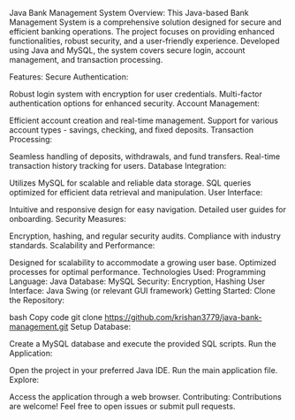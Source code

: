
Java Bank Management System
Overview:
This Java-based Bank Management System is a comprehensive solution designed for secure and efficient banking operations. The project focuses on providing enhanced functionalities, robust security, and a user-friendly experience. Developed using Java and MySQL, the system covers secure login, account management, and transaction processing.

Features:
Secure Authentication:

Robust login system with encryption for user credentials.
Multi-factor authentication options for enhanced security.
Account Management:

Efficient account creation and real-time management.
Support for various account types - savings, checking, and fixed deposits.
Transaction Processing:

Seamless handling of deposits, withdrawals, and fund transfers.
Real-time transaction history tracking for users.
Database Integration:

Utilizes MySQL for scalable and reliable data storage.
SQL queries optimized for efficient data retrieval and manipulation.
User Interface:

Intuitive and responsive design for easy navigation.
Detailed user guides for onboarding.
Security Measures:

Encryption, hashing, and regular security audits.
Compliance with industry standards.
Scalability and Performance:

Designed for scalability to accommodate a growing user base.
Optimized processes for optimal performance.
Technologies Used:
Programming Language: Java
Database: MySQL
Security: Encryption, Hashing
User Interface: Java Swing (or relevant GUI framework)
Getting Started:
Clone the Repository:

bash
Copy code
git clone https://github.com/krishan3779/java-bank-management.git
Setup Database:

Create a MySQL database and execute the provided SQL scripts.
Run the Application:

Open the project in your preferred Java IDE.
Run the main application file.
Explore:

Access the application through a web browser.
Contributing:
Contributions are welcome! Feel free to open issues or submit pull requests.
